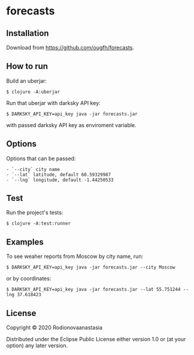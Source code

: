 # forecasts

## Installation

Download from https://github.com/ougfh/forecasts.

## How to run

Build an uberjar:

    $ clojure -A:uberjar

Run that uberjar with darksky API key:

    $ DARKSKY_API_KEY=api_key java -jar forecasts.jar

with passed darksky API key as enviroment variable.

## Options

Options that can be passed:

    - `--city` city name
    - `--lat` latitude, default 60.59329987
    - `--lng` longitude, default -1.44250533

## Test

Run the project's tests:

    $ clojure -A:test:runner

## Examples

To see weaher reports from Moscow by city name, run:

    $ DARKSKY_API_KEY=api_key java -jar forecasts.jar --city Moscow

or by coordinates:

    $ DARKSKY_API_KEY=api_key java -jar forecasts.jar --lat 55.751244 --lng 37.618423


## License

Copyright © 2020 Rodionovaanastasia

Distributed under the Eclipse Public License either version 1.0 or (at
your option) any later version.
